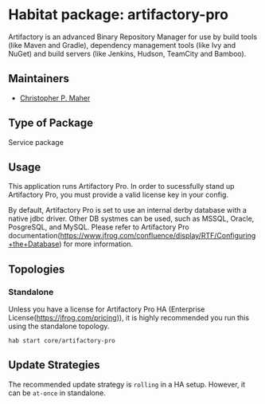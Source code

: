 # Habitat package: artifactory-pro

Artifactory is an advanced Binary Repository Manager for use by build tools (like Maven and Gradle), dependency management tools (like Ivy and NuGet) and build servers (like Jenkins, Hudson, TeamCity and Bamboo).

## Maintainers

* [Christopher P. Maher](https://github.com/defilan)

## Type of Package

Service package

## Usage

This application runs Artifactory Pro. In order to sucessfully stand up Artifactory Pro, you must provide a valid
license key in your config.

By default, Artifactory Pro is set to use an internal derby database with a native jdbc driver. Other DB systmes can be
used, such as MSSQL, Oracle, PosgreSQL, and MySQL. Please refer to Artifactory Pro documentation(https://www.jfrog.com/confluence/display/RTF/Configuring+the+Database) for more information.

## Topologies

### Standalone
Unless you have a license for Artifactory Pro HA (Enterprise License(https://jfrog.com/pricing)), it is highly
recommended you run this using the standalone topology.

```text
hab start core/artifactory-pro
```

## Update Strategies

The recommended update strategy is `rolling` in a HA setup. However, it can be `at-once` in standalone.
